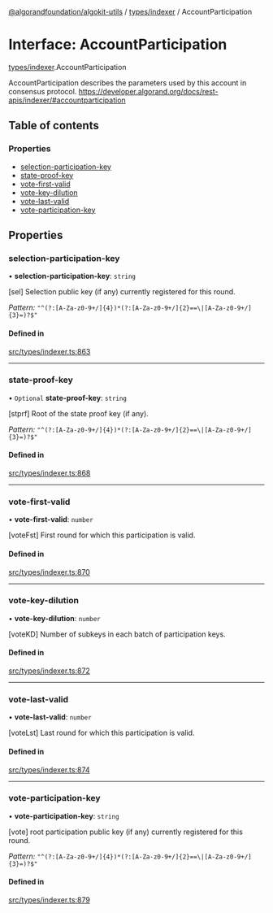 [@algorandfoundation/algokit-utils](../README.md) / [types/indexer](../modules/types_indexer.md) / AccountParticipation

# Interface: AccountParticipation

[types/indexer](../modules/types_indexer.md).AccountParticipation

AccountParticipation describes the parameters used by this account in consensus protocol. https://developer.algorand.org/docs/rest-apis/indexer/#accountparticipation

## Table of contents

### Properties

- [selection-participation-key](types_indexer.AccountParticipation.md#selection-participation-key)
- [state-proof-key](types_indexer.AccountParticipation.md#state-proof-key)
- [vote-first-valid](types_indexer.AccountParticipation.md#vote-first-valid)
- [vote-key-dilution](types_indexer.AccountParticipation.md#vote-key-dilution)
- [vote-last-valid](types_indexer.AccountParticipation.md#vote-last-valid)
- [vote-participation-key](types_indexer.AccountParticipation.md#vote-participation-key)

## Properties

### selection-participation-key

• **selection-participation-key**: `string`

[sel] Selection public key (if any) currently registered for this round.

*Pattern:* `"^(?:[A-Za-z0-9+/]{4})*(?:[A-Za-z0-9+/]{2}==\|[A-Za-z0-9+/]{3}=)?$"`

#### Defined in

[src/types/indexer.ts:863](https://github.com/algorandfoundation/algokit-utils-ts/blob/main/src/types/indexer.ts#L863)

___

### state-proof-key

• `Optional` **state-proof-key**: `string`

[stprf] Root of the state proof key (if any).

*Pattern:* `"^(?:[A-Za-z0-9+/]{4})*(?:[A-Za-z0-9+/]{2}==\|[A-Za-z0-9+/]{3}=)?$"`

#### Defined in

[src/types/indexer.ts:868](https://github.com/algorandfoundation/algokit-utils-ts/blob/main/src/types/indexer.ts#L868)

___

### vote-first-valid

• **vote-first-valid**: `number`

[voteFst] First round for which this participation is valid.

#### Defined in

[src/types/indexer.ts:870](https://github.com/algorandfoundation/algokit-utils-ts/blob/main/src/types/indexer.ts#L870)

___

### vote-key-dilution

• **vote-key-dilution**: `number`

[voteKD] Number of subkeys in each batch of participation keys.

#### Defined in

[src/types/indexer.ts:872](https://github.com/algorandfoundation/algokit-utils-ts/blob/main/src/types/indexer.ts#L872)

___

### vote-last-valid

• **vote-last-valid**: `number`

[voteLst] Last round for which this participation is valid.

#### Defined in

[src/types/indexer.ts:874](https://github.com/algorandfoundation/algokit-utils-ts/blob/main/src/types/indexer.ts#L874)

___

### vote-participation-key

• **vote-participation-key**: `string`

[vote] root participation public key (if any) currently registered for this round.

*Pattern:* `"^(?:[A-Za-z0-9+/]{4})*(?:[A-Za-z0-9+/]{2}==\|[A-Za-z0-9+/]{3}=)?$"`

#### Defined in

[src/types/indexer.ts:879](https://github.com/algorandfoundation/algokit-utils-ts/blob/main/src/types/indexer.ts#L879)
